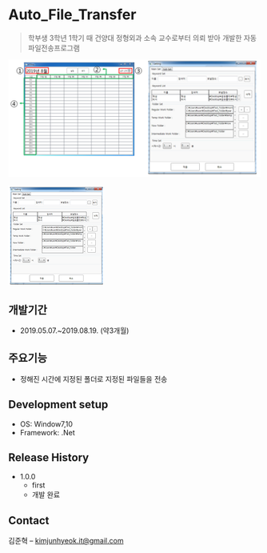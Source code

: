 # Auto_File_Transfer
> 학부생 3학년 1학기 때 건양대 정형외과 소속 교수로부터 의뢰 받아 개발한 자동파일전송프로그램

![](readme-img/header.png)

![](readme-img/header2.png)

## 개발기간
* 2019.05.07.~2019.08.19. (약3개월)


## 주요기능
* 정해진 시간에 지정된 폴더로 지정된 파일들을 전송


## Development setup
* OS: Window7,10
* Framework: .Net


## Release History

* 1.0.0
    * first
    * 개발 완료


## Contact

김준혁 – kimjunhyeok.it@gmail.com
